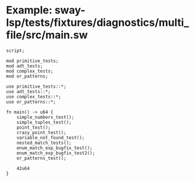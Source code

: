 # Example: sway-lsp/tests/fixtures/diagnostics/multi_file/src/main.sw

```sway
script;

mod primitive_tests;
mod adt_tests;
mod complex_tests;
mod or_patterns;

use primitive_tests::*;
use adt_tests::*;
use complex_tests::*;
use or_patterns::*;

fn main() -> u64 {
    simple_numbers_test();
    simple_tuples_test();
    point_test();
    crazy_point_test();
    variable_not_found_test();
    nested_match_tests();
    enum_match_exp_bugfix_test();
    enum_match_exp_bugfix_test2();
    or_patterns_test();

    42u64
}

```
